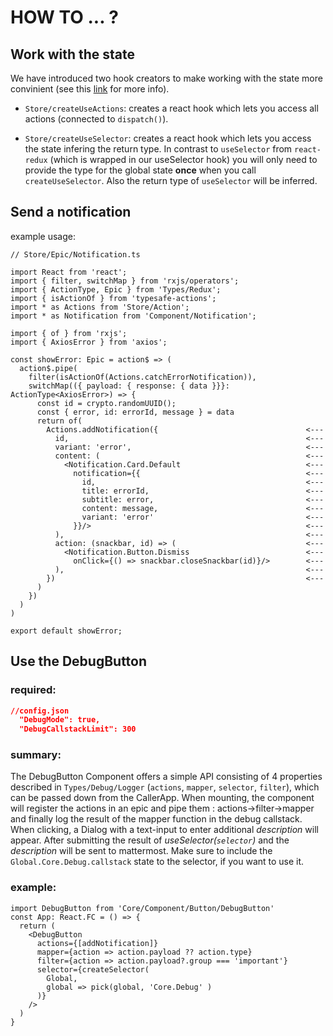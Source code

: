 # HOW TO ... ?

## __Work with the state__

We have introduced two hook creators to make working with the state more convinient (see this [link](https://juwelo.atlassian.net/wiki/spaces/EN/pages/1875738628/JFS+Coding+Guide) for more info).

- ```Store/createUseActions```: creates a react hook which lets you access all actions (connected to ```dispatch()```).

- ```Store/createUseSelector```: creates a react hook which lets you access the state infering the return type. In contrast to ```useSelector``` from ```react-redux``` (which is wrapped in our useSelector hook) you will only need to provide the type for the global state __once__ when you call ```createUseSelector```. Also the return type of ```useSelector``` will be inferred.

## __Send a notification__

example usage:

```
// Store/Epic/Notification.ts

import React from 'react';
import { filter, switchMap } from 'rxjs/operators';
import { ActionType, Epic } from 'Types/Redux';
import { isActionOf } from 'typesafe-actions';
import * as Actions from 'Store/Action';
import * as Notification from 'Component/Notification';

import { of } from 'rxjs';
import { AxiosError } from 'axios';

const showError: Epic = action$ => (
  action$.pipe(
    filter(isActionOf(Actions.catchErrorNotification)),
    switchMap(({ payload: { response: { data }}}: ActionType<AxiosError>) => {
      const id = crypto.randomUUID();
      const { error, id: errorId, message } = data
      return of(
        Actions.addNotification({                                 <---
          id,                                                     <---
          variant: 'error',                                       <---
          content: (                                              <---
            <Notification.Card.Default                            <---
              notification={{                                     <---
                id,                                               <---
                title: errorId,                                   <---
                subtitle: error,                                  <---
                content: message,                                 <---
                variant: 'error'                                  <---
              }}/>                                                <---
          ),                                                      <---
          action: (snackbar, id) => (                             <---
            <Notification.Button.Dismiss                          <---
              onClick={() => snackbar.closeSnackbar(id)}/>        <---
          ),                                                      <---
        })                                                        <---
      )
    })
  )
)

export default showError;
```



## __Use the DebugButton__
### required:
```JSON
//config.json
  "DebugMode": true,
  "DebugCallstackLimit": 300
```
### summary:
The DebugButton Component offers a simple API consisting of 4 properties described in `Types/Debug/Logger` (`actions`, `mapper`, `selector`, `filter`),
which can be passed down from the CallerApp.
When mounting, the component will register the actions in an epic and pipe them : actions->filter->mapper and finally log the result of the mapper function in the debug callstack.
When clicking, a Dialog with a text-input to enter additional _description_ will appear. After submitting the result of _useSelector(`selector`)_ and the _description_ will be sent to mattermost. Make sure to include the `Global.Core.Debug.callstack` state to the selector, if you want to use it. 

### example: 
```tsx
import DebugButton from 'Core/Component/Button/DebugButton'
const App: React.FC = () => {
  return (
    <DebugButton
      actions={[addNotification]}
      mapper={action => action.payload ?? action.type}
      filter={action => action.payload?.group === 'important'}
      selector={createSelector(
        Global,
        global => pick(global, 'Core.Debug' )
      )}
    />
  )
}
```
